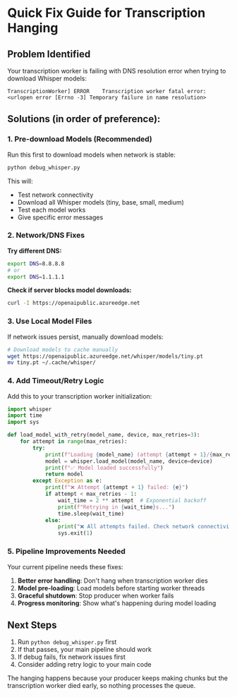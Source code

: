 # Quick Fix Guide for Transcription Hanging

## Problem Identified
Your transcription worker is failing with DNS resolution error when trying to download Whisper models:

```
TranscriptionWorker] ERROR    Transcription worker fatal error: <urlopen error [Errno -3] Temporary failure in name resolution>
```

## Solutions (in order of preference):

### 1. Pre-download Models (Recommended)
Run this first to download models when network is stable:

```bash
python debug_whisper.py
```

This will:
- Test network connectivity  
- Download all Whisper models (tiny, base, small, medium)
- Test each model works
- Give specific error messages

### 2. Network/DNS Fixes

**Try different DNS:**
```bash
export DNS=8.8.8.8
# or
export DNS=1.1.1.1
```

**Check if server blocks model downloads:**
```bash
curl -I https://openaipublic.azureedge.net
```

### 3. Use Local Model Files
If network issues persist, manually download models:

```bash
# Download models to cache manually
wget https://openaipublic.azureedge.net/whisper/models/tiny.pt
mv tiny.pt ~/.cache/whisper/
```

### 4. Add Timeout/Retry Logic
Add this to your transcription worker initialization:

```python
import whisper
import time
import sys

def load_model_with_retry(model_name, device, max_retries=3):
    for attempt in range(max_retries):
        try:
            print(f"Loading {model_name} (attempt {attempt + 1}/{max_retries})")
            model = whisper.load_model(model_name, device=device)
            print(f"✅ Model loaded successfully")
            return model
        except Exception as e:
            print(f"❌ Attempt {attempt + 1} failed: {e}")
            if attempt < max_retries - 1:
                wait_time = 2 ** attempt  # Exponential backoff
                print(f"Retrying in {wait_time}s...")
                time.sleep(wait_time)
            else:
                print("❌ All attempts failed. Check network connectivity.")
                sys.exit(1)
```

### 5. Pipeline Improvements Needed

Your current pipeline needs these fixes:

1. **Better error handling**: Don't hang when transcription worker dies
2. **Model pre-loading**: Load models before starting worker threads  
3. **Graceful shutdown**: Stop producer when worker fails
4. **Progress monitoring**: Show what's happening during model loading

## Next Steps

1. Run `python debug_whisper.py` first
2. If that passes, your main pipeline should work
3. If debug fails, fix network issues first
4. Consider adding retry logic to your main code

The hanging happens because your producer keeps making chunks but the transcription worker died early, so nothing processes the queue.